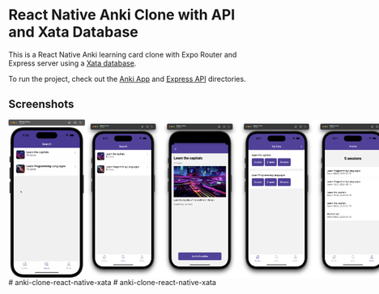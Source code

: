 # React Native Anki Clone with API and Xata Database

This is a React Native Anki learning card clone with Expo Router and Express server using a [Xata database](https://xata.io/).

To run the project, check out the [Anki App](./ankiApp) and [Express API](./api) directories.

## Screenshots

<div style="display: flex; flex-direction: 'row';">
<img src="./screenshots/app.gif" width="30%">
<img src="./screenshots/1.png" width=30%>
<img src="./screenshots/2.png" width=30%>
<img src="./screenshots/3.png" width=30%>
<img src="./screenshots/4.png" width=30%>
</div>
# anki-clone-react-native-xata
# anki-clone-react-native-xata
